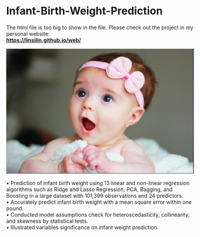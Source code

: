 # Infant-Birth-Weight-Prediction

The html file is too big to show in the file. Please check out the project in my personal website:<br>
**https://linsilin.github.io/web/** <br>

![alt text](https://github.com/LinsiLin/Infant-Birth-Weight-Prediction/blob/master/portfolio-2.jpg)

• Prediction of infant birth weight using 13 linear and non-linear regression algorithms such as Ridge and Lasso Regression, PCA, Bagging, and Boosting in a large dataset with  101,399 observations and 24 predictors.<br>
• Accurately predict infant birth weight with a mean square error within one pound.<br>
• Conducted model assumptions check for heteroscedasticity, collinearity, and skewness by statistical tests.<br>
• Illustrated variables significance on infant weight prediction.<br>
